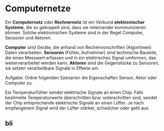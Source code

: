 # Computernetze

Ein **Computernetz** oder **Rechnernetz** ist ein Verbund **elektronischer Systeme**, die so gekoppelt sind, dass sie miteinander kommunizieren können. Solche elektronischen Systeme sind in der Regel Computer, Sensoren und Aktoren. 

**Computer** sind Geräte, die anhand von Rechenvorschriften (Algoritmen) Daten verarbeiten. 
**Sensoren** (Fühler, Aufnehmer) sind technische Bauteile, die einen Messwert erfassen und in ein elektrisches Signal umformen, das weiterverarbeitet werden kann. **Aktoren** sind die Gegenstücke zu Sensoren, sie setzen verarbeitbare Signale in Effekte um.

Aufgabe: Ordne folgenden Szenarien die Eigenschaften Sensor, Aktor oder Computer zu.

Ein Temperaturfühler sendet elektrische Signale an einen Chip. Falls bestimmte Temperaturwerte überschritten bzw. unterschritten sind, sendet der Chip entsprechende elektrische Signale an einen Lüfter. Je nach empfangenem Signal wird der Lüfter stärker, schwächer oder geht aus.



## bli
